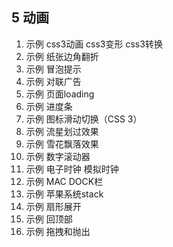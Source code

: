 ## 5 动画

1. 示例 css3动画 css3变形 css3转换
2. 示例 纸张边角翻折
3. 示例 冒泡提示
4. 示例 对联广告
5. 示例 页面loading
6. 示例 进度条
7. 示例 图标滑动切换（CSS 3）
8. 示例 流星划过效果
9. 示例 雪花飘落效果
10. 示例 数字滚动器 
11. 示例 电子时钟 模拟时钟
12. 示例 MAC DOCK栏
13. 示例 苹果系统stack
14. 示例 扇形展开
15. 示例 回顶部
16. 示例 拖拽和抛出
